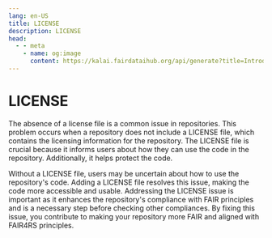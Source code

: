 ```yaml
---
lang: en-US
title: LICENSE
description: LICENSE
head:
  - - meta
    - name: og:image
      content: https://kalai.fairdataihub.org/api/generate?title=Introduction%20to%20the%20Codefair%20Portal&description=&app=codefair-docs&org=fairdataihub
---
```


# LICENSE

The absence of a license file is a common issue in repositories. This problem occurs when a repository does not include a LICENSE file, which contains the licensing information for the repository. The LICENSE file is crucial because it informs users about how they can use the code in the repository. Additionally, it helps protect the code.

Without a LICENSE file, users may be uncertain about how to use the repository's code. Adding a LICENSE file resolves this issue, making the code more accessible and usable. Addressing the LICENSE issue is important as it enhances the repository's compliance with FAIR principles and is a necessary step before checking other compliances. By fixing this issue, you contribute to making your repository more FAIR and aligned with FAIR4RS principles.
